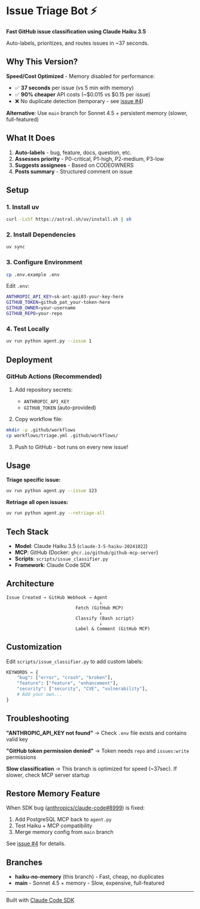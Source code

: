 # Issue Triage Bot ⚡

**Fast GitHub issue classification using Claude Haiku 3.5**

Auto-labels, prioritizes, and routes issues in ~37 seconds.

## Why This Version?

**Speed/Cost Optimized** - Memory disabled for performance:
- ✅ **37 seconds** per issue (vs 5 min with memory)
- ✅ **90% cheaper** API costs (~$0.015 vs $0.15 per issue)
- ❌ No duplicate detection (temporary - see [issue #4](../../issues/4))

**Alternative**: Use `main` branch for Sonnet 4.5 + persistent memory (slower, full-featured)

## What It Does

1. **Auto-labels** - bug, feature, docs, question, etc.
2. **Assesses priority** - P0-critical, P1-high, P2-medium, P3-low
3. **Suggests assignees** - Based on CODEOWNERS
4. **Posts summary** - Structured comment on issue

## Setup

### 1. Install uv
```bash
curl -LsSf https://astral.sh/uv/install.sh | sh
```

### 2. Install Dependencies
```bash
uv sync
```

### 3. Configure Environment
```bash
cp .env.example .env
```

Edit `.env`:
```bash
ANTHROPIC_API_KEY=sk-ant-api03-your-key-here
GITHUB_TOKEN=github_pat_your-token-here
GITHUB_OWNER=your-username
GITHUB_REPO=your-repo
```

### 4. Test Locally
```bash
uv run python agent.py --issue 1
```

## Deployment

### GitHub Actions (Recommended)

1. Add repository secrets:
   - `ANTHROPIC_API_KEY`
   - `GITHUB_TOKEN` (auto-provided)

2. Copy workflow file:
```bash
mkdir -p .github/workflows
cp workflows/triage.yml .github/workflows/
```

3. Push to GitHub - bot runs on every new issue!

## Usage

**Triage specific issue:**
```bash
uv run python agent.py --issue 123
```

**Retriage all open issues:**
```bash
uv run python agent.py --retriage-all
```

## Tech Stack

- **Model**: Claude Haiku 3.5 (`claude-3-5-haiku-20241022`)
- **MCP**: GitHub (Docker: `ghcr.io/github/github-mcp-server`)
- **Scripts**: `scripts/issue_classifier.py`
- **Framework**: Claude Code SDK

## Architecture

```
Issue Created → GitHub Webhook → Agent
                                   ↓
                          Fetch (GitHub MCP)
                                   ↓
                          Classify (Bash script)
                                   ↓
                          Label & Comment (GitHub MCP)
```

## Customization

Edit `scripts/issue_classifier.py` to add custom labels:
```python
KEYWORDS = {
    "bug": ["error", "crash", "broken"],
    "feature": ["feature", "enhancement"],
    "security": ["security", "CVE", "vulnerability"],
    # Add your own...
}
```

## Troubleshooting

**"ANTHROPIC_API_KEY not found"**
→ Check `.env` file exists and contains valid key

**"GitHub token permission denied"**
→ Token needs `repo` and `issues:write` permissions

**Slow classification**
→ This branch is optimized for speed (~37sec). If slower, check MCP server startup

## Restore Memory Feature

When SDK bug ([anthropics/claude-code#8999](https://github.com/anthropics/claude-code/issues/8999)) is fixed:
1. Add PostgreSQL MCP back to `agent.py`
2. Test Haiku + MCP compatibility
3. Merge memory config from `main` branch

See [issue #4](../../issues/4) for details.

## Branches

- **haiku-no-memory** (this branch) - Fast, cheap, no duplicates
- **main** - Sonnet 4.5 + memory - Slow, expensive, full-featured

---

Built with [Claude Code SDK](https://github.com/anthropics/claude-code-sdk-python)
